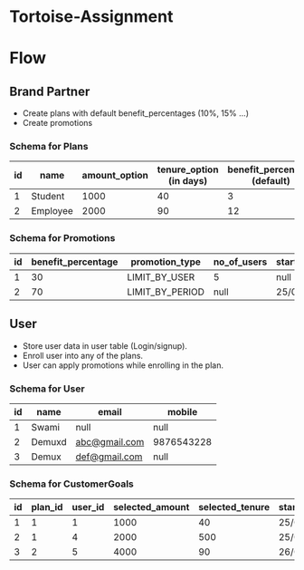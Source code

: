 # Tortoise-Assignment

# Flow

## Brand Partner

- Create plans with default benefit_percentages (10%, 15% ...)
- Create promotions

### Schema for Plans

| id  | name     | amount_option | tenure_option (in days) | benefit_percentage (default) | benefit_type |
| --- | -------- | ------------- | ----------------------- | ---------------------------- | ------------ |
| 1   | Student  | 1000           | 40                      | 3                            | CASHBACK     |
| 2   | Employee | 2000           | 90                     | 12                           | VOUCHER      |

### Schema for Promotions

| id  | benefit_percentage | promotion_type  | no_of_users | start_date | end_date |
| --- | ------------------ | --------------- | ----------- | ---------- | -------- |
| 1   | 30                 | LIMIT_BY_USER   | 5           | null       | null     |
| 2   | 70                 | LIMIT_BY_PERIOD | null        | 25/06/22   | 26/06/22 |


## User

- Store user data in user table (Login/signup).
- Enroll user into any of the plans.
- User can apply promotions while enrolling in the plan.

### Schema for User

| id  | name        | email           | mobile    |
| --- | ----------- | --------------- | --------- |
| 1   | Swami     | null            | null      |
| 2   | Demuxd   | abc@gmail.com   | 9876543228 |
| 3   | Demux | def@gmail.com | null      |

### Schema for CustomerGoals

| id  | plan_id | user_id | selected_amount | selected_tenure | start_date | deposited_amount | benefit_percentage | benefit_type | applied_promotion | promotion_type  |
| --- | ------- | ------- | --------------- | --------------- | ---------- | ---------------- | ------------------ | ------------ | ----------------- | --------------- |
| 1   | 1       | 1       | 1000             | 40              | 25/06/22   | 2000             | 3                  | CASHBACK     | false             | LIMIT_BY_USER   |
| 2   | 1       | 4       | 2000             | 500              | 25/06/22   | 3000              | 20                 | CASHBACK     | true              | LIMIT_BY_USER   |
| 3   | 2      | 5       | 4000             | 90             | 26/06/22   | 5000             | 50                 | VOUCHER      | true              | LIMIT_BY_PERIOD |
